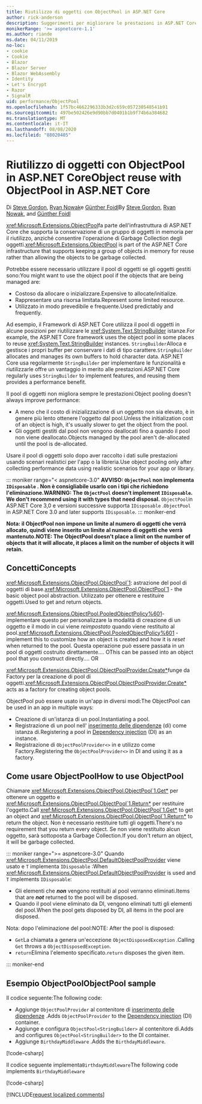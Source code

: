 ```yaml
---
title: Riutilizzo di oggetti con ObjectPool in ASP.NET Core
author: rick-anderson
description: Suggerimenti per migliorare le prestazioni in ASP.NET Core app usando ObjectPool.
monikerRange: '>= aspnetcore-1.1'
ms.author: riande
ms.date: 04/11/2019
no-loc:
- cookie
- Cookie
- Blazor
- Blazor Server
- Blazor WebAssembly
- Identity
- Let's Encrypt
- Razor
- SignalR
uid: performance/ObjectPool
ms.openlocfilehash: 1f57bc4662296333b3d2c659c057230548541b91
ms.sourcegitcommit: 497be502426e9d90bb7d0401b1b9f74b6a384682
ms.translationtype: MT
ms.contentlocale: it-IT
ms.lasthandoff: 08/08/2020
ms.locfileid: "88020405"
---
```

# <a name="object-reuse-with-objectpool-in-aspnet-core"></a><span data-ttu-id="b1bfb-103">Riutilizzo di oggetti con ObjectPool in ASP.NET Core</span><span class="sxs-lookup"><span data-stu-id="b1bfb-103">Object reuse with ObjectPool in ASP.NET Core</span></span>

<span data-ttu-id="b1bfb-104">Di [Steve Gordon](https://twitter.com/stevejgordon), [Ryan Nowak](https://github.com/rynowak)e [Günther Foidl](https://github.com/gfoidl)</span><span class="sxs-lookup"><span data-stu-id="b1bfb-104">By [Steve Gordon](https://twitter.com/stevejgordon), [Ryan Nowak](https://github.com/rynowak), and [Günther Foidl](https://github.com/gfoidl)</span></span>

<span data-ttu-id="b1bfb-105"><xref:Microsoft.Extensions.ObjectPool>fa parte dell'infrastruttura di ASP.NET Core che supporta la conservazione di un gruppo di oggetti in memoria per il riutilizzo, anziché consentire l'operazione di Garbage Collection degli oggetti.</span><span class="sxs-lookup"><span data-stu-id="b1bfb-105"><xref:Microsoft.Extensions.ObjectPool> is part of the ASP.NET Core infrastructure that supports keeping a group of objects in memory for reuse rather than allowing the objects to be garbage collected.</span></span>

<span data-ttu-id="b1bfb-106">Potrebbe essere necessario utilizzare il pool di oggetti se gli oggetti gestiti sono:</span><span class="sxs-lookup"><span data-stu-id="b1bfb-106">You might want to use the object pool if the objects that are being managed are:</span></span>

- <span data-ttu-id="b1bfb-107">Costoso da allocare o inizializzare.</span><span class="sxs-lookup"><span data-stu-id="b1bfb-107">Expensive to allocate/initialize.</span></span>
- <span data-ttu-id="b1bfb-108">Rappresentare una risorsa limitata.</span><span class="sxs-lookup"><span data-stu-id="b1bfb-108">Represent some limited resource.</span></span>
- <span data-ttu-id="b1bfb-109">Utilizzato in modo prevedibile e frequente.</span><span class="sxs-lookup"><span data-stu-id="b1bfb-109">Used predictably and frequently.</span></span>

<span data-ttu-id="b1bfb-110">Ad esempio, il Framework di ASP.NET Core utilizza il pool di oggetti in alcune posizioni per riutilizzare le <xref:System.Text.StringBuilder> istanze.</span><span class="sxs-lookup"><span data-stu-id="b1bfb-110">For example, the ASP.NET Core framework uses the object pool in some places to reuse <xref:System.Text.StringBuilder> instances.</span></span> <span data-ttu-id="b1bfb-111">`StringBuilder`Alloca e gestisce i propri buffer per conservare i dati di tipo carattere.</span><span class="sxs-lookup"><span data-stu-id="b1bfb-111">`StringBuilder` allocates and manages its own buffers to hold character data.</span></span> <span data-ttu-id="b1bfb-112">ASP.NET Core usa regolarmente `StringBuilder` per implementare le funzionalità e riutilizzarle offre un vantaggio in merito alle prestazioni.</span><span class="sxs-lookup"><span data-stu-id="b1bfb-112">ASP.NET Core regularly uses `StringBuilder` to implement features, and reusing them provides a performance benefit.</span></span>

<span data-ttu-id="b1bfb-113">Il pool di oggetti non migliora sempre le prestazioni:</span><span class="sxs-lookup"><span data-stu-id="b1bfb-113">Object pooling doesn't always improve performance:</span></span>

- <span data-ttu-id="b1bfb-114">A meno che il costo di inizializzazione di un oggetto non sia elevato, è in genere più lento ottenere l'oggetto dal pool.</span><span class="sxs-lookup"><span data-stu-id="b1bfb-114">Unless the initialization cost of an object is high, it's usually slower to get the object from the pool.</span></span>
- <span data-ttu-id="b1bfb-115">Gli oggetti gestiti dal pool non vengono deallocati fino a quando il pool non viene deallocato.</span><span class="sxs-lookup"><span data-stu-id="b1bfb-115">Objects managed by the pool aren't de-allocated until the pool is de-allocated.</span></span>

<span data-ttu-id="b1bfb-116">Usare il pool di oggetti solo dopo aver raccolto i dati sulle prestazioni usando scenari realistici per l'app o la libreria.</span><span class="sxs-lookup"><span data-stu-id="b1bfb-116">Use object pooling only after collecting performance data using realistic scenarios for your app or library.</span></span>

::: moniker range="< aspnetcore-3.0"
<span data-ttu-id="b1bfb-117">**AVVISO: `ObjectPool` non implementa `IDisposable` . Non è consigliabile usarlo con i tipi che richiedono l'eliminazione.**</span><span class="sxs-lookup"><span data-stu-id="b1bfb-117">**WARNING: The `ObjectPool` doesn't implement `IDisposable`. We don't recommend using it with types that need disposal.**</span></span> <span data-ttu-id="b1bfb-118">`ObjectPool`in ASP.NET Core 3,0 e versioni successive supporta `IDisposable` .</span><span class="sxs-lookup"><span data-stu-id="b1bfb-118">`ObjectPool` in ASP.NET Core 3.0 and later supports `IDisposable`.</span></span>
::: moniker-end

<span data-ttu-id="b1bfb-119">**Nota: il ObjectPool non impone un limite al numero di oggetti che verrà allocato, quindi viene inserito un limite al numero di oggetti che verrà mantenuto.**</span><span class="sxs-lookup"><span data-stu-id="b1bfb-119">**NOTE: The ObjectPool doesn't place a limit on the number of objects that it will allocate, it places a limit on the number of objects it will retain.**</span></span>

## <a name="concepts"></a><span data-ttu-id="b1bfb-120">Concetti</span><span class="sxs-lookup"><span data-stu-id="b1bfb-120">Concepts</span></span>

<span data-ttu-id="b1bfb-121"><xref:Microsoft.Extensions.ObjectPool.ObjectPool`1>: astrazione del pool di oggetti di base.</span><span class="sxs-lookup"><span data-stu-id="b1bfb-121"><xref:Microsoft.Extensions.ObjectPool.ObjectPool`1> - the basic object pool abstraction.</span></span> <span data-ttu-id="b1bfb-122">Utilizzato per ottenere e restituire oggetti.</span><span class="sxs-lookup"><span data-stu-id="b1bfb-122">Used to get and return objects.</span></span>

<span data-ttu-id="b1bfb-123"><xref:Microsoft.Extensions.ObjectPool.PooledObjectPolicy%601>-implementare questo per personalizzare la modalità di creazione di un oggetto e il modo in cui viene *reimpostato* quando viene restituito al pool.</span><span class="sxs-lookup"><span data-stu-id="b1bfb-123"><xref:Microsoft.Extensions.ObjectPool.PooledObjectPolicy%601> - implement this to customize how an object is created and how it is *reset* when returned to the pool.</span></span> <span data-ttu-id="b1bfb-124">Questa operazione può essere passata in un pool di oggetti costruito direttamente.... O</span><span class="sxs-lookup"><span data-stu-id="b1bfb-124">This can be passed into an object pool that you construct directly.... OR</span></span>

<span data-ttu-id="b1bfb-125"><xref:Microsoft.Extensions.ObjectPool.ObjectPoolProvider.Create*>funge da Factory per la creazione di pool di oggetti.</span><span class="sxs-lookup"><span data-stu-id="b1bfb-125"><xref:Microsoft.Extensions.ObjectPool.ObjectPoolProvider.Create*> acts as a factory for creating object pools.</span></span>
<!-- REview, there is no ObjectPoolProvider<T> -->

<span data-ttu-id="b1bfb-126">ObjectPool può essere usato in un'app in diversi modi:</span><span class="sxs-lookup"><span data-stu-id="b1bfb-126">The ObjectPool can be used in an app in multiple ways:</span></span>

* <span data-ttu-id="b1bfb-127">Creazione di un'istanza di un pool.</span><span class="sxs-lookup"><span data-stu-id="b1bfb-127">Instantiating a pool.</span></span>
* <span data-ttu-id="b1bfb-128">Registrazione di un pool nell' [inserimento delle dipendenze](xref:fundamentals/dependency-injection) (di) come istanza di.</span><span class="sxs-lookup"><span data-stu-id="b1bfb-128">Registering a pool in [Dependency injection](xref:fundamentals/dependency-injection) (DI) as an instance.</span></span>
* <span data-ttu-id="b1bfb-129">Registrazione di `ObjectPoolProvider<>` in e utilizzo come Factory.</span><span class="sxs-lookup"><span data-stu-id="b1bfb-129">Registering the `ObjectPoolProvider<>` in DI and using it as a factory.</span></span>

## <a name="how-to-use-objectpool"></a><span data-ttu-id="b1bfb-130">Come usare ObjectPool</span><span class="sxs-lookup"><span data-stu-id="b1bfb-130">How to use ObjectPool</span></span>

<span data-ttu-id="b1bfb-131">Chiamare <xref:Microsoft.Extensions.ObjectPool.ObjectPool`1.Get*> per ottenere un oggetto e <xref:Microsoft.Extensions.ObjectPool.ObjectPool`1.Return*> per restituire l'oggetto.</span><span class="sxs-lookup"><span data-stu-id="b1bfb-131">Call <xref:Microsoft.Extensions.ObjectPool.ObjectPool`1.Get*> to get an object and <xref:Microsoft.Extensions.ObjectPool.ObjectPool`1.Return*> to return the object.</span></span>  <span data-ttu-id="b1bfb-132">Non è necessario restituire tutti gli oggetti.</span><span class="sxs-lookup"><span data-stu-id="b1bfb-132">There's no requirement that you return every object.</span></span> <span data-ttu-id="b1bfb-133">Se non viene restituito alcun oggetto, sarà sottoposta a Garbage Collection.</span><span class="sxs-lookup"><span data-stu-id="b1bfb-133">If you don't return an object, it will be garbage collected.</span></span>

::: moniker range=">= aspnetcore-3.0"
<span data-ttu-id="b1bfb-134">Quando <xref:Microsoft.Extensions.ObjectPool.DefaultObjectPoolProvider> viene usato e `T` implementa `IDisposable` :</span><span class="sxs-lookup"><span data-stu-id="b1bfb-134">When <xref:Microsoft.Extensions.ObjectPool.DefaultObjectPoolProvider> is used and `T` implements `IDisposable`:</span></span>

* <span data-ttu-id="b1bfb-135">Gli elementi che ***non*** vengono restituiti al pool verranno eliminati.</span><span class="sxs-lookup"><span data-stu-id="b1bfb-135">Items that are ***not*** returned to the pool will be disposed.</span></span>
* <span data-ttu-id="b1bfb-136">Quando il pool viene eliminato da DI, vengono eliminati tutti gli elementi del pool.</span><span class="sxs-lookup"><span data-stu-id="b1bfb-136">When the pool gets disposed by DI, all items in the pool are disposed.</span></span>

<span data-ttu-id="b1bfb-137">Nota: dopo l'eliminazione del pool:</span><span class="sxs-lookup"><span data-stu-id="b1bfb-137">NOTE: After the pool is disposed:</span></span>

* <span data-ttu-id="b1bfb-138">`Get`La chiamata a genera un'eccezione `ObjectDisposedException` .</span><span class="sxs-lookup"><span data-stu-id="b1bfb-138">Calling `Get` throws a `ObjectDisposedException`.</span></span>
* <span data-ttu-id="b1bfb-139">`return`Elimina l'elemento specificato.</span><span class="sxs-lookup"><span data-stu-id="b1bfb-139">`return` disposes the given item.</span></span>

::: moniker-end

## <a name="objectpool-sample"></a><span data-ttu-id="b1bfb-140">Esempio ObjectPool</span><span class="sxs-lookup"><span data-stu-id="b1bfb-140">ObjectPool sample</span></span>

<span data-ttu-id="b1bfb-141">Il codice seguente:</span><span class="sxs-lookup"><span data-stu-id="b1bfb-141">The following code:</span></span>

* <span data-ttu-id="b1bfb-142">Aggiunge `ObjectPoolProvider` al contenitore di [inserimento delle dipendenze](xref:fundamentals/dependency-injection) .</span><span class="sxs-lookup"><span data-stu-id="b1bfb-142">Adds `ObjectPoolProvider` to the [Dependency injection](xref:fundamentals/dependency-injection) (DI) container.</span></span>
* <span data-ttu-id="b1bfb-143">Aggiunge e configura `ObjectPool<StringBuilder>` al contenitore di.</span><span class="sxs-lookup"><span data-stu-id="b1bfb-143">Adds and configures `ObjectPool<StringBuilder>` to the DI container.</span></span>
* <span data-ttu-id="b1bfb-144">Aggiunge `BirthdayMiddleware` .</span><span class="sxs-lookup"><span data-stu-id="b1bfb-144">Adds the `BirthdayMiddleware`.</span></span>

[!code-csharp[](ObjectPool/ObjectPoolSample/Startup.cs?name=snippet)]

<span data-ttu-id="b1bfb-145">Il codice seguente implementa`BirthdayMiddleware`</span><span class="sxs-lookup"><span data-stu-id="b1bfb-145">The following code implements `BirthdayMiddleware`</span></span>

[!code-csharp[](ObjectPool/ObjectPoolSample/BirthdayMiddleware.cs?name=snippet)]

[!INCLUDE[request localized comments](~/includes/code-comments-loc.md)]
